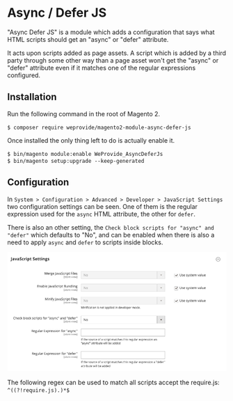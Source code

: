 # Async / Defer JS
"Async Defer JS" is a module which adds a configuration that says what HTML scripts should get an "async" or "defer" attribute.

It acts upon scripts added as page assets. A script which is added by a third party through some other way than a page asset won't get 
the "async" or "defer" attribute even if it matches one of the regular expressions configured.

## Installation
Run the following command in the root of Magento 2.

```
$ composer require weprovide/magento2-module-async-defer-js
```

Once installed the only thing left to do is actually enable it.

```
$ bin/magento module:enable WeProvide_AsyncDeferJs
$ bin/magento setup:upgrade --keep-generated
```

## Configuration
In `System > Configuration > Advanced > Developer > JavaScript Settings` two configuration settings can be seen. One of them
is the regular expression used for the `async` HTML attribute, the other for `defer`.

There is also an other setting, the `Check block scripts for "async" and "defer"` which defaults to "No", and can be 
enabled when there is also a need to apply `async` and `defer` to scripts inside blocks.

![Configuration Settings](adjs-configuration.png)

The following regex can be used to match all scripts accept the require.js: `^((?!require.js).)*$`

